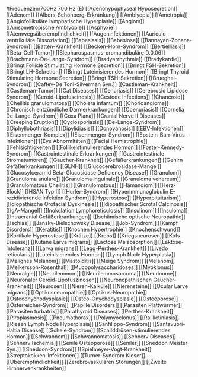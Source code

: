 #Frequenzen/700Hz
700 Hz (E)
[[Adenohypophyseal Hyposecretion]]
[[Adenom]]
[[Albers-Schönberg-Erkrankung]]
[[Amblyopia]]
[[Ametropia]]
[[Angiofollikuläre lymphatische Hyperplasie]]
[[Angiom]]
[[Anisometropische Amblyopie]]
[[Asphyxie]]
[[Atemwegsüberempfindlichkeit]]
[[Augeninfektionen]]
[[Auriculo-ventrikuläre Dissoziation]]
[[Babesiasis]]
[[Babesiose]]
[[Bannayan-Zonana-Syndrom]]
[[Batten-Krankheit]]
[[Becken-Horn-Syndrom]]
[[Bertielliasis]]
[[Beta-Cell-Tumor]]
[[Blepharospasmus-oromandibuläre D.0.06]]
[[Brachmann-De-Lange-Syndrom]]
[[Bradyarrhythmie]]
[[Bradykardie]]
[[Bringt Follicle Stimulating Hormone Secretion]]
[[Bringt FSH-Sekretion]]
[[Bringt LH-Sekretion]]
[[Bringt Luteinisierendes Hormon]]
[[Bringt Thyroid Stimulating Hormone Secretion]]
[[Bringt TSH-Sekretion]]
[[Brueghel-Syndrom]]
[[Caffey-De Toni-Silverman Syn.]]
[[Castleman-Krankheit]]
[[Castleman-Tumor]]
[[Cat Diseases]]
[[Cenuriasis]]
[[Cerebrosid Lipidose Syndrom]]
[[Ceroid-Lipofuscinosis]]
[[Cestode Infections]]
[[Chancroid]]
[[Cheilitis granulomatosa]]
[[Cholera infantum]]
[[Chorioangioma]]
[[Chronisch entzündliche Darmerkrankungen]]
[[Coenuriasis]]
[[Cornelia De-Lange-Syndrom]]
[[Coxa Plana]]
[[Cranial Nerve II Diseases]]
[[Creeping Eruption]]
[[Cyclosporiasis]]
[[De-Lange-Syndrom]]
[[Diphyllobothriasis]]
[[Dipylidiasis]]
[[Donovanosis]]
[[EBV-Infektionen]]
[[Eisenmenger-Komplex]]
[[Eisenmenger-Syndrom]]
[[Epstein-Barr-Virus-Infektionen]]
[[Eye Abnormitäten]]
[[Facial Hemiatrophie]]
[[Fehlsichtigkeiten]]
[[Follikelstimulierendes Hormon]]
[[Foster-Kennedy-Syndrom]]
[[Gastrointestinale Erkrankungen]]
[[Gastrointestinale Stromatumoren]]
[[Gaucher-Krankheit]]
[[Gefäßerkrankungen]]
[[Gehirn Gefäßerkrankungen]]
[[GLNH]]
[[Glucocerebrosidase-Mangel]]
[[Glucosylceramid Beta-Glucosidase Deficiency Disease]]
[[Granulom]]
[[Granuloma anulare]]
[[Granuloma inguinale]]
[[Granuloma venereum]]
[[Granulomatous Cheilitis]]
[[Granulomatous]]
[[Hämangiom]]
[[Herz-Block]]
[[HSAN Typ I]]
[[Hurler-Syndrom]]
[[Hyperimmunoglobulin E-rezidivierende Infektion Syndrom]]
[[Hyperostose]]
[[Hyperpituitarism]]
[[Idiopathische Orofacial Dyskinesie]]
[[Idiopathischer Scrotal Calcinosis]]
[[IgA-Mangel]]
[[Inokulation Lymphoreticulosis]]
[[Insulinom]]
[[Insuloma]]
[[Intracranial Gefäßerkrankungen]]
[[Ischämische optische Neuropathie]]
[[Ischias]]
[[Jansky-Bielschowsky Disease]]
[[Job-Syndrom]]
[[Kampf Disorders]]
[[Keratitis]]
[[Knochen Hypertrophie]]
[[Knochenschwund]]
[[Kortikale Hyperostose]]
[[Krätze]]
[[Krebs]]
[[Kriegsneurosen]]
[[Kufs Disease]]
[[Kutane Larva migrans]]
[[Lactose Malabsorption]]
[[Laktose-Intoleranz]]
[[Larva migrans]]
[[Legg-Perthes-Krankheit]]
[[Livedo reticularis]]
[[Luteinisierendes Hormon]]
[[Lymph Node Hyperplasia]]
[[Malignes Melanom]]
[[Mastoiditis]]
[[Meige Syndrom]]
[[Melanom]]
[[Melkersson-Rosenthal]]
[[Mucopolysaccharidoses]]
[[Myoklonus]]
[[Neuralgie]]
[[Neurilemmom]]
[[Neurilemmosarcoma]]
[[Neurinome]]
[[Neuronaler Ceroid-Lipofuszinosen]]
[[Neuronopathischen Gaucher-Krankheit]]
[[Neurosen]]
[[Nieren-Kalküle]]
[[Nierensteine]]
[[Ocular Larve migrans]]
[[Optikusneuropathie]]
[[Optikus-Neuropathie]]
[[Osteoonychodysplasie]]
[[Osteo-Onychodysplasie]]
[[Osteoporose]]
[[Österreicher-Syndrom]]
[[Papille Disorders]]
[[Parasiten Plattwürmer]]
[[Parasiten turbatrix]]
[[Parathyroid Diseases]]
[[Perthes-Krankheit]]
[[Piroplasmosis]]
[[Pneumothorax]]
[[Polymyoclonus]]
[[Raillietiniasis]]
[[Riesen Lymph Node Hyperplasia]]
[[Sanfilippo-Syndrom]]
[[Santavuori-Haltia Disease]]
[[Scheie-Syndrom]]
[[Schilddrüsen-stimulierendes Hormon]]
[[Schwannom]]
[[Schwannomatosis]]
[[Sehnerv Diseases]]
[[Sehnerv Ischemia]]
[[Senile Osteoporose]]
[[Seniler]]
[[Sneddon Meister Syn.]]
[[Sneddon-Syndrom]]
[[Spielmeyer-Vogt-Krankheit]]
[[Streptokokken-Infektionen]]
[[Turner-Syndrom Kieser]]
[[Überempfindlichkeit]]
[[Zerebrovaskulären Störungen]]
[[Zweite Hirnnervenkrankheiten]]